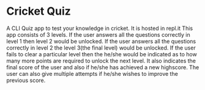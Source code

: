 # Cricket Quiz
A CLI Quiz app to test your knowledge in cricket. It is hosted in repl.it
This app consists of 3 levels. If the user answers all the questions correctly in level 1 then level 2 would be unlocked.
If the user answers all the questions correctly in level 2 the level 3(the final level) would be unlocked.
If the user fails to clear a particular level then the he/she would be indicated as to how many more points are required to unlock the next level.
It also indicates the final score of the user and also if he/she has achieved a new highscore. The user can also give multiple attempts if he/she wishes to improve the previous score. 

